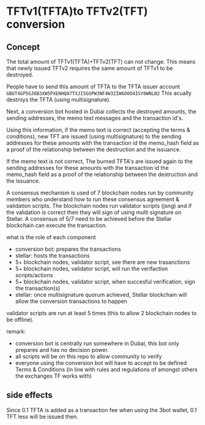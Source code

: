 # TFTv1(TFTA)to TFTv2(TFT) conversion

## Concept

The total amount of TFTv1(TFTA)+TFTv2(TFT) can not change. This means that newly issued TFTv2 requires the same amount of TFTv1 to be destroyed.

People have to send this amount of TFTA to the TFTA issuer account `GBUT4GP5GJ6B3XW5PXENHQA7TXJI5GOPW3NF4W3ZIW6OOO4ISY6WNLN2`
This acually destroys the TFTA (using multisignature).

Next, a conversion bot hosted in Dubai collects the destroyed amounts, the sending addresses, the memo text messages  and the transaction id's.

Using this information,  if the memo text is correct (accepting the terms & conditions), new TFT are issued (using multisignature) to the sending addresses for these amounts with the transaction id the memo_hash field as a proof of the relationship between the destruction and the issuance.

If the memo text is not correct, The burned TFTA's are issued again to the sending addresses for these amounts with the transaction id the memo_hash field as a proof of the relationship between the destruction and the issuance.

A consensus mechanism is used of 7 blockchain nodes run by community members who understand how to run these consensus agreement & validation scripts.
The blockchain nodes run validator scripts (jsng) and if the validation is correct then they will sign of using multi signature on Stellar. 
A consensus of 5/7 need to be achieved before the Stellar blockchain can execute the transaction.

what is the role of each component

- conversion bot: prepares the transactions
- stellar: hosts the transactions
- 5+ blockchain nodes, validator script, see there are new trasanctions
- 5+ blockchain nodes, validator script, will run the verifaction scripts/actions
- 5+ blockchain nodes, validator script, when succesful verification, sign the transaction(s)
- stellar: once multisignature quorum achieved, Stellar blockchain will allow the conversion transactions to happen

validator scripts are run at least 5 times (this to allow 2 blockchain nodes to be offline).

remark: 

- conversion bot is centrally run somewhere in Dubai, this bot only prepares and has no decision power.
- all scripts will be on this repo to allow community to verify
- everyone using the conversion bot will have to accept to be defined Terms & Conditions (in line with rules and regulations of amongst others the exchanges TF works with)

## side effects

Since 0.1 TFTA is added as a transaction fee when using the 3bot wallet, 0.1 TFT less will be issued then. 
